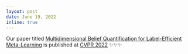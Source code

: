 ```yaml
---
layout: post
date: June 19, 2022
inline: true
---
```


Our paper titled [Multidimensional Belief Quantification for Label-Efficient Meta-Learning](https://openaccess.thecvf.com/content/CVPR2022/html/Pandey_Multidimensional_Belief_Quantification_for_Label-Efficient_Meta-Learning_CVPR_2022_paper.html) is published at [CVPR 2022](https://openaccess.thecvf.com/content/CVPR2022/html/Pandey_Multidimensional_Belief_Quantification_for_Label-Efficient_Meta-Learning_CVPR_2022_paper.html) :sparkles::sparkles::sparkles: